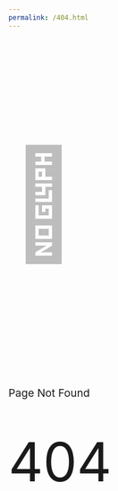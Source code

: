 ```yaml
---
permalink: /404.html
---
```

<p style="font-size:20vw;z-index: -1;position: relative;color: rgba(0, 0, 0, 0.25);">👻</p>
<p style="font-size:10vw;position: absolute;">404</p>
<p style="font-size:2vw;position: absolute;">Page Not Found</p>
